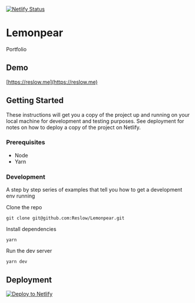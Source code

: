 [![Netlify Status](https://api.netlify.com/api/v1/badges/824cc305-62c6-470c-b175-9b0ef68f6a54/deploy-status)](https://app.netlify.com/sites/dev-card/deploys)

# Lemonpear

Portfolio

## Demo

[https://reslow.me](https://reslow.me)

## Getting Started

These instructions will get you a copy of the project up and running on your local machine for development and testing purposes. See deployment for notes on how to deploy a copy of the project on Netlify.

### Prerequisites

- Node
- Yarn

### Development

A step by step series of examples that tell you how to get a development env running

Clone the repo

```
git clone git@github.com:Reslow/Lemonpear.git
```

Install dependencies

```
yarn
```

Run the dev server

```
yarn dev
```

## Deployment

[![Deploy to Netlify](https://www.netlify.com/img/deploy/button.svg)](https://app.netlify.com/start/deploy?repository=https://github.com/Reslow/Lemonpear)

